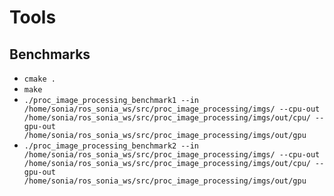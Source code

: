 # Tools

## Benchmarks

- `cmake .`
- `make`
- `./proc_image_processing_benchmark1 --in /home/sonia/ros_sonia_ws/src/proc_image_processing/imgs/ --cpu-out /home/sonia/ros_sonia_ws/src/proc_image_processing/imgs/out/cpu/ --gpu-out /home/sonia/ros_sonia_ws/src/proc_image_processing/imgs/out/gpu`
- `./proc_image_processing_benchmark2 --in /home/sonia/ros_sonia_ws/src/proc_image_processing/imgs/ --cpu-out /home/sonia/ros_sonia_ws/src/proc_image_processing/imgs/out/cpu/ --gpu-out /home/sonia/ros_sonia_ws/src/proc_image_processing/imgs/out/gpu`